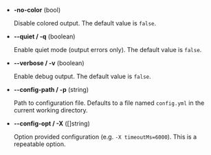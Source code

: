 - **-no-color** (bool)

    Disable colored output.
    The default value is `false`.

- **--quiet / -q** (boolean)

    Enable quiet mode (output errors only).
    The default value is `false`.

- **--verbose / -v** (boolean)

    Enable debug output.
    The default value is `false`.

- **--config-path / -p** (string)

    Path to configuration file.
    Defaults to a file named `config.yml` in the current working directory.

- **--config-opt / -X** ([]string)

    Option provided configuration (e.g. `-X timeoutMs=6000`).
    This is a repeatable option.
